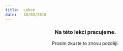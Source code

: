 ```yaml
---
title:  Lekce
date:   10/03/2018
---
```


### <center>Na této lekci pracujeme.</center>
<center>Prosim zkuste to znovu později.</center>